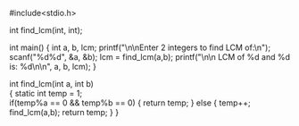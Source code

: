 #include<stdio.h>

int find_lcm(int, int);   

int main()
{
    int a, b, lcm;
    printf("\n\nEnter 2 integers to find LCM of:\n");
    scanf("%d%d", &a, &b);
    lcm = find_lcm(a,b);
    printf("\n\n LCM of %d and %d is: %d\n\n", a, b, lcm);
}

int find_lcm(int a, int b)  
{
    static int temp = 1;    
    if(temp%a == 0 && temp%b == 0)
    {
        return temp;
    }
    else
    {
        temp++;
        find_lcm(a,b);
        return temp;
    }
}
